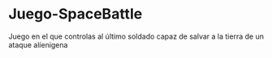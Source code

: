 # Juego-SpaceBattle
Juego en el que controlas al último soldado capaz de salvar a la tierra de un ataque alíenigena
